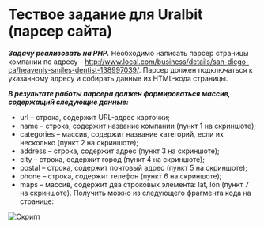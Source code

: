 # Тествое задание для Uralbit (парсер сайта)

***Задачу реализовать на PHP.***
Необходимо написать парсер страницы компании по адресу -
http://www.local.com/business/details/san-diego-ca/heavenly-smiles-dentist-138997039/.
Парсер должен подключаться к указанному адресу и собирать данные из HTML-кода страницы.


***В результате работы парсера должен формироваться массив, содержащий следующие данные:***

- url – строка, содержит URL-адрес карточки;
- name – строка, содержит название компании (пункт 1 на скриншоте);
- categories – массив, содержит название категорий, если их несколько (пункт 2 на скриншоте);
- address – строка, содержит адрес (пункт 3 на скриншоте);
- city – строка, содержит город (пункт 4 на скриншоте);
- postal – строка, содержит почтовый адрес (пункт 5 на скриншоте);
- phone – строка, содержит телефон (пункт 6 на скриншоте);
- maps – массив, содержит два строковых элемента: lat, lon (пункт 7 на скриншоте). Получить
можно из следующего фрагмента кода на странице:


![Скрипт](http://i.imgur.com/GnKtEIh.png "Скрипт координат карты")
